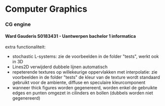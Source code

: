 # Computer Graphics
### CG engine
#### Ward Gauderis S0183431 - Uantwerpen bachelor 1 informatica

extra functionaliteit:
- stochastic L-systems: zie de voorbeelden in de folder "tests", werkt ook in 3D
- Lines2D verwijderd dubbele lijnen automatisch
- repeterende textures op willekeurige oppervlakken met interpolatie: zie voorbeelden in de folder "tests"
  de kleur van de texture wordt standaard gebruikt voor de ambiente, diffuse en speculaire kleurcomponent
- wanneer thick figures worden gegenereerd, worden enkel de gebruikte edges en punten omgezet in cilinders en bollen (dubbels worden niet gegenereerd)
